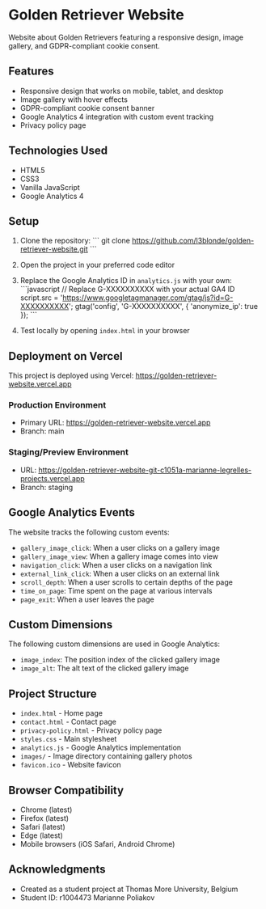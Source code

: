 # Golden Retriever Website
Website about Golden Retrievers featuring a responsive design, image gallery, and GDPR-compliant cookie consent.

## Features
- Responsive design that works on mobile, tablet, and desktop
- Image gallery with hover effects
- GDPR-compliant cookie consent banner
- Google Analytics 4 integration with custom event tracking
- Privacy policy page

## Technologies Used
- HTML5
- CSS3
- Vanilla JavaScript
- Google Analytics 4

## Setup
1. Clone the repository:
   \`\`\`
   git clone https://github.com/l3blonde/golden-retriever-website.git
   \`\`\`

2. Open the project in your preferred code editor

3. Replace the Google Analytics ID in `analytics.js` with your own:
   \`\`\`javascript
   // Replace G-XXXXXXXXXX with your actual GA4 ID
   script.src = 'https://www.googletagmanager.com/gtag/js?id=G-XXXXXXXXXX';
   gtag('config', 'G-XXXXXXXXXX', { 'anonymize_ip': true });
   \`\`\`

4. Test locally by opening `index.html` in your browser

## Deployment on Vercel
This project is deployed using Vercel: https://golden-retriever-website.vercel.app

### Production Environment
- Primary URL: https://golden-retriever-website.vercel.app
- Branch: main

### Staging/Preview Environment
- URL: https://golden-retriever-website-git-c1051a-marianne-legrelles-projects.vercel.app
- Branch: staging

## Google Analytics Events
The website tracks the following custom events:
- `gallery_image_click`: When a user clicks on a gallery image
- `gallery_image_view`: When a gallery image comes into view
- `navigation_click`: When a user clicks on a navigation link
- `external_link_click`: When a user clicks on an external link
- `scroll_depth`: When a user scrolls to certain depths of the page
- `time_on_page`: Time spent on the page at various intervals
- `page_exit`: When a user leaves the page

## Custom Dimensions
The following custom dimensions are used in Google Analytics:
- `image_index`: The position index of the clicked gallery image
- `image_alt`: The alt text of the clicked gallery image

## Project Structure
- `index.html` - Home page
- `contact.html` - Contact page
- `privacy-policy.html` - Privacy policy page
- `styles.css` - Main stylesheet
- `analytics.js` - Google Analytics implementation
- `images/` - Image directory containing gallery photos
- `favicon.ico` - Website favicon

## Browser Compatibility
- Chrome (latest)
- Firefox (latest)
- Safari (latest)
- Edge (latest)
- Mobile browsers (iOS Safari, Android Chrome)

## Acknowledgments
- Created as a student project at Thomas More University, Belgium
- Student ID: r1004473 Marianne Poliakov 
